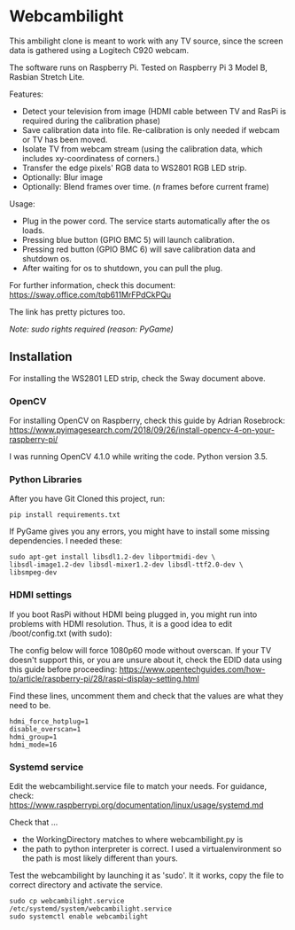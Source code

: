 # Webcambilight

This ambilight clone is meant to work with any TV source, since the screen data is gathered using a Logitech C920 webcam.

The software runs on Raspberry Pi. Tested on Raspberry Pi 3 Model B, Rasbian Stretch Lite.

Features:

* Detect your television from image (HDMI cable between TV and RasPi is required during the calibration phase)
* Save calibration data into file. Re-calibration is only needed if webcam or TV has been moved.
* Isolate TV from webcam stream (using the calibration data, which includes xy-coordinatess of corners.)
* Transfer the edge pixels' RGB data to WS2801 RGB LED strip.
* Optionally: Blur image
* Optionally: Blend frames over time. (_n_ frames before current frame)

Usage:

* Plug in the power cord. The service starts automatically after the os loads.
* Pressing blue button (GPIO BMC 5) will launch calibration.
* Pressing red button (GPIO BMC 6) will save calibration data and shutdown os.
* After waiting for os to shutdown, you can pull the plug.

For further information, check this document: https://sway.office.com/tqb611MrFPdCkPQu

The link has pretty pictures too.

_Note: sudo rights required (reason: PyGame)_

## Installation

For installing the WS2801 LED strip, check the Sway document above.

### OpenCV

For installing OpenCV on Raspberry, check this guide by Adrian Rosebrock: https://www.pyimagesearch.com/2018/09/26/install-opencv-4-on-your-raspberry-pi/

I was running OpenCV 4.1.0 while writing the code. Python version 3.5.

### 

### Python Libraries

After you have Git Cloned this project, run:

```
pip install requirements.txt
```

If PyGame gives you any errors, you might have to install some missing dependencies. I needed these:

```
sudo apt-get install libsdl1.2-dev libportmidi-dev \
libsdl-image1.2-dev libsdl-mixer1.2-dev libsdl-ttf2.0-dev \
libsmpeg-dev 
```

### HDMI settings

If you boot RasPi without HDMI being plugged in, you might run into problems with HDMI resolution. Thus, it is a good idea to edit /boot/config.txt (with sudo):


The config below will force 1080p60 mode without overscan. If your TV doesn't support this, or you are unsure about it, check the EDID data using this guide before proceeding: https://www.opentechguides.com/how-to/article/raspberry-pi/28/raspi-display-setting.html

Find these lines, uncomment them and check that the values are what they need to be.

```
hdmi_force_hotplug=1
disable_overscan=1
hdmi_group=1
hdmi_mode=16

```

### Systemd service

Edit the webcambilight.service file to match your needs. For guidance, check: https://www.raspberrypi.org/documentation/linux/usage/systemd.md

Check that ...

* the WorkingDirectory matches to where webcambilight.py is
* the path to python interpreter is correct. I used a virtualenvironment so the path is most likely different than yours.

Test the webcambilight by launching it as 'sudo'. It it works, copy the file to correct directory and activate the service.

```
sudo cp webcambilight.service /etc/systemd/system/webcambilight.service
sudo systemctl enable webcambilight
```
